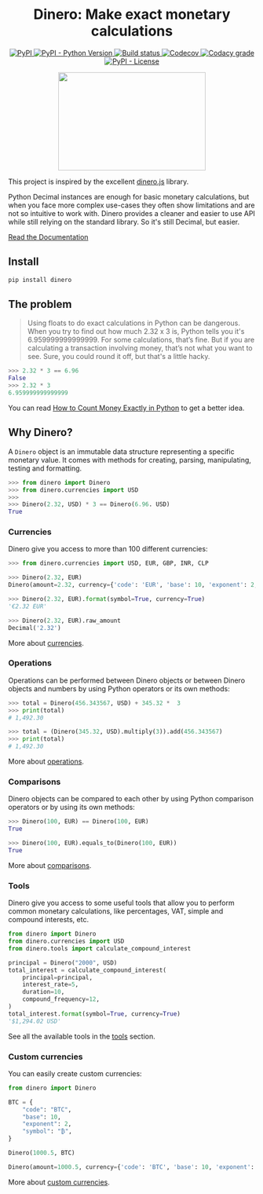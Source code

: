 <h1 align="center"> Dinero: Make exact monetary calculations</h1>

<p align="center">
  <a href="https://pypi.org/project/dinero/">
    <img alt="PyPI" src="https://img.shields.io/pypi/v/dinero">
  </a>
  <a href="https://pypi.org/project/dinero/">
    <img alt="PyPI - Python Version" src="https://img.shields.io/pypi/pyversions/dinero">
  </a>
  <a href="https://github.com/wilfredinni/dinero/actions">
    <img alt="Build status" src="https://github.com/wilfredinni/dinero/actions/workflows/test.yml/badge.svg" data-canonical-src="https://img.shields.io/github/workflow/status/Delgan/loguru/Tests/master" style="max-width: 100%;">
  </a>
  <a href="https://codecov.io/github/wilfredinni/dinero" >
  <img alt="Codecov" src="https://img.shields.io/codecov/c/github/wilfredinni/dinero">
  </a>
  <a href="https://www.codacy.com/gh/wilfredinni/dinero/dashboard?utm_source=github.com&amp;utm_medium=referral&amp;utm_content=wilfredinni/dinero&amp;utm_campaign=Badge_Grade">
  <img alt="Codacy grade" src="https://img.shields.io/codacy/grade/d6b13235aec14905968fb4b0e9a5e8fd">
  </a>
  <a href="https://github.com/wilfredinni/dinero/blob/master/LICENSE">
    <img alt="PyPI - License" src="https://img.shields.io/pypi/l/dinero">
  </a>
</p>

<p align="center">
  <img width="300" height="200" src="https://media.tenor.com/EWRvErYGzPUAAAAC/bugs-bunny-looney-tunes.gif">
</p>

This project is inspired by the excellent [dinero.js](https://github.com/dinerojs/dinero.js) library.

Python Decimal instances are enough for basic monetary calculations, but when you face more complex use-cases they often show limitations and are not so intuitive to work with. Dinero provides a cleaner and easier to use API while still relying on the standard library. So it's still Decimal, but easier.

[Read the Documentation](https://wilfredinni.github.io/dinero/)

## Install

```bash
pip install dinero
```

## The problem

> Using floats to do exact calculations in Python can be dangerous. When you try to find out how much 2.32 x 3 is, Python tells you it's 6.959999999999999. For some calculations, that’s fine. But if you are calculating a transaction involving money, that’s not what you want to see. Sure, you could round it off, but that's a little hacky.

```python
>>> 2.32 * 3 == 6.96
False
>>> 2.32 * 3
6.959999999999999
```

You can read [How to Count Money Exactly in Python](https://learnpython.com/blog/count-money-python/) to get a better idea.

## Why Dinero?

A `Dinero` object is an immutable data structure representing a specific monetary value. It comes with methods for creating, parsing, manipulating, testing and formatting.

```python
>>> from dinero import Dinero
>>> from dinero.currencies import USD
>>>
>>> Dinero(2.32, USD) * 3 == Dinero(6.96. USD)
True
```

### Currencies

Dinero give you access to more than 100 different currencies:

```python
>>> from dinero.currencies import USD, EUR, GBP, INR, CLP
```

```python
>>> Dinero(2.32, EUR)
Dinero(amount=2.32, currency={'code': 'EUR', 'base': 10, 'exponent': 2, 'symbol': '€'})
```

```python
>>> Dinero(2.32, EUR).format(symbol=True, currency=True)
'€2.32 EUR'
```

```python
>>> Dinero(2.32, EUR).raw_amount
Decimal('2.32')
```

More about [currencies](https://wilfredinni.github.io/dinero/currencies/).

### Operations

Operations can be performed between Dinero objects or between Dinero objects and numbers by using Python operators or its own methods:


```python
>>> total = Dinero(456.343567, USD) + 345.32 *  3
>>> print(total)
# 1,492.30
```

```python
>>> total = (Dinero(345.32, USD).multiply(3)).add(456.343567)
>>> print(total)
# 1,492.30
```

More about [operations](https://wilfredinni.github.io/dinero/started/#operations).

### Comparisons

Dinero objects can be compared to each other by using Python comparison operators or by using its own methods:

```python
>>> Dinero(100, EUR) == Dinero(100, EUR)
True
```

```python
>>> Dinero(100, EUR).equals_to(Dinero(100, EUR))
True
```

More about [comparisons](https://wilfredinni.github.io/dinero/started/#comparisons).

### Tools

Dinero give you access to some useful tools that allow you to perform common monetary calculations, like percentages, VAT, simple and compound interests, etc.

```python
from dinero import Dinero
from dinero.currencies import USD
from dinero.tools import calculate_compound_interest

principal = Dinero("2000", USD)
total_interest = calculate_compound_interest(
    principal=principal,
    interest_rate=5,
    duration=10,
    compound_frequency=12,
)
total_interest.format(symbol=True, currency=True)
'$1,294.02 USD'
```

See all the available tools in the [tools](https://wilfredinni.github.io/dinero/tools/) section.

### Custom currencies

You can easily create custom currencies:

```python
from dinero import Dinero

BTC = {
    "code": "BTC",
    "base": 10,
    "exponent": 2,
    "symbol": "₿",
}

Dinero(1000.5, BTC)
```

```python
Dinero(amount=1000.5, currency={'code': 'BTC', 'base': 10, 'exponent': 2, 'symbol': '₿'})
```

More about [custom currencies](https://wilfredinni.github.io/dinero/currencies/#custom-currencies).